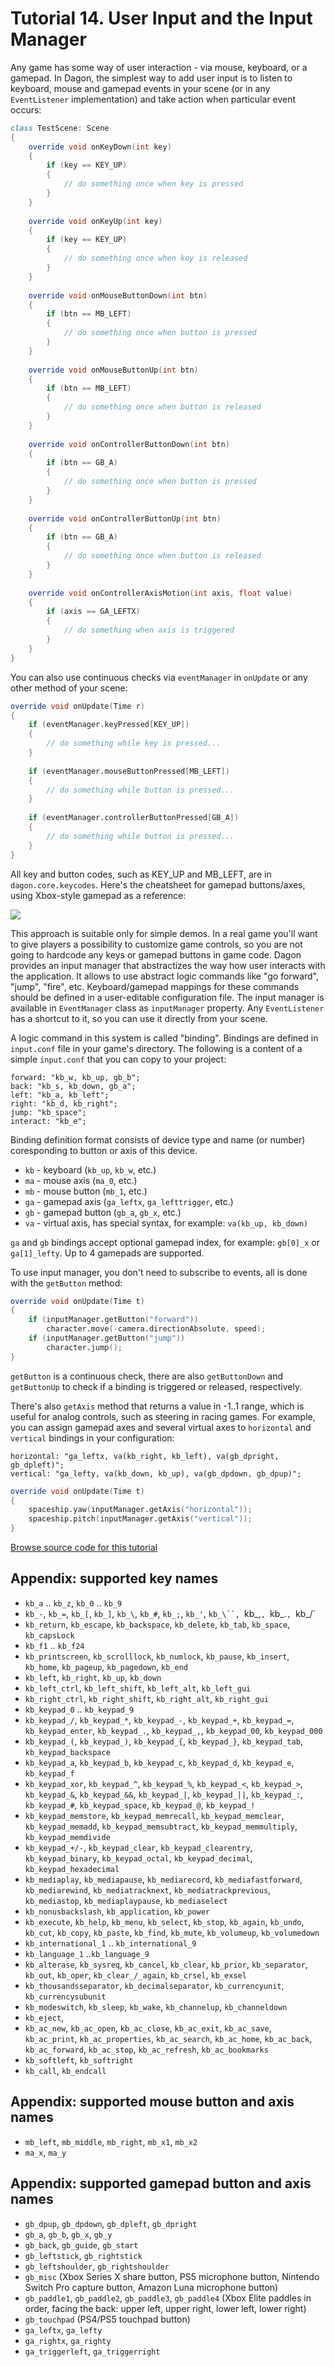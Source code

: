# Tutorial 14. User Input and the Input Manager

Any game has some way of user interaction - via mouse, keyboard, or a gamepad. In Dagon, the simplest way to add user input is to listen to keyboard, mouse and gamepad events in your scene (or in any `EventListener` implementation) and take action when particular event occurs:

```d
class TestScene: Scene
{
    override void onKeyDown(int key)
    {
        if (key == KEY_UP)
        {
            // do something once when key is pressed
        }
    }
    
    override void onKeyUp(int key)
    {
        if (key == KEY_UP)
        {
            // do something once when key is released
        }
    }
    
    override void onMouseButtonDown(int btn)
    {
        if (btn == MB_LEFT)
        {
            // do something once when button is pressed
        }
    }
    
    override void onMouseButtonUp(int btn)
    {
        if (btn == MB_LEFT)
        {
            // do something once when button is released
        }
    }
    
    override void onControllerButtonDown(int btn)
    {
        if (btn == GB_A)
        {
            // do something once when button is pressed
        }
    }
    
    override void onControllerButtonUp(int btn)
    {
        if (btn == GB_A)
        {
            // do something once when button is released
        }
    }
    
    override void onControllerAxisMotion(int axis, float value)
    {
        if (axis == GA_LEFTX)
        {
            // do something when axis is triggered
        }
    }
}
```

You can also use continuous checks via `eventManager` in `onUpdate` or any other method of your scene:

```d
override void onUpdate(Time r)
{
    if (eventManager.keyPressed[KEY_UP])
    {
        // do something while key is pressed...
    }
    
    if (eventManager.mouseButtonPressed[MB_LEFT])
    {
        // do something while button is pressed...
    }
    
    if (eventManager.controllerButtonPressed[GB_A])
    {
        // do something while button is pressed...
    }
}
```

All key and button codes, such as KEY_UP and MB_LEFT, are in `dagon.core.keycodes`. Here's the cheatsheet for gamepad buttons/axes, using Xbox-style gamepad as a reference:

![](https://github.com/gecko0307/dagon/blob/master/doc/tutorials/images/dagon_game_controller_constants.jpg?raw=true)

This approach is suitable only for simple demos. In a real game you'll want to give players a possibility to customize game controls, so you are not going to hardcode any keys or gamepad buttons in game code. Dagon provides an input manager that abstractizes the way how user interacts with the application. It allows to use abstract logic commands like "go forward", "jump", "fire", etc. Keyboard/gamepad mappings for these commands should be defined in a user-editable configuration file. The input manager is available in `EventManager` class as `inputManager` property. Any `EventListener` has a shortcut to it, so you can use it directly from your scene.

A logic command in this system is called "binding". Bindings are defined in `input.conf` file in your game's directory. The following is a content of a simple `input.conf` that you can copy to your project:

```
forward: "kb_w, kb_up, gb_b";
back: "kb_s, kb_down, gb_a";
left: "kb_a, kb_left";
right: "kb_d, kb_right";
jump: "kb_space";
interact: "kb_e";
```

Binding definition format consists of device type and name (or number) coresponding to button or axis of this device.

- `kb` - keyboard (`kb_up`, `kb_w`, etc.)
- `ma` - mouse axis (`ma_0`, etc.)
- `mb` - mouse button (`mb_1`, etc.)
- `ga` - gamepad axis (`ga_leftx`, `ga_lefttrigger`, etc.)
- `gb` - gamepad button (`gb_a`, `gb_x`, etc.)
- `va` - virtual axis, has special syntax, for example: `va(kb_up, kb_down)`

`ga` and `gb` bindings accept optional gamepad index, for example: `gb[0]_x` or `ga[1]_lefty`. Up to 4 gamepads are supported.

To use input manager, you don't need to subscribe to events, all is done with the `getButton` method:

```d
override void onUpdate(Time t)
{
    if (inputManager.getButton("forward"))
        character.move(-camera.directionAbsolute, speed);
    if (inputManager.getButton("jump"))
        character.jump();
}
```

`getButton` is a continuous check, there are also `getButtonDown` and `getButtonUp` to check if a binding is triggered or released, respectively.

There's also `getAxis` method that returns a value in -1..1 range, which is useful for analog controls, such as steering in racing games. For example, you can assign gamepad axes and several virtual axes to `horizontal` and `vertical` bindings in your configuration:

```
horizontal: "ga_leftx, va(kb_right, kb_left), va(gb_dpright, gb_dpleft)";
vertical: "ga_lefty, va(kb_down, kb_up), va(gb_dpdown, gb_dpup)";
```

```d
override void onUpdate(Time t)
{
    spaceship.yaw(inputManager.getAxis("horizontal"));
    spaceship.pitch(inputManager.getAxis("vertical"));
}
```

[Browse source code for this tutorial](https://github.com/gecko0307/dagon-tutorials/tree/master/t14-input-manager)

## Appendix: supported key names
- `kb_a` .. `kb_z`, `kb_0` .. `kb_9`
- `kb_-`, `kb_=`, `kb_[`, `kb_]`, `kb_\`, `kb_#`, `kb_;`, `kb_'`, `kb_\``, `kb_,`, `kb_.`, `kb_/`
- `kb_return`, `kb_escape`, `kb_backspace`, `kb_delete`, `kb_tab`, `kb_space`, `kb_capsLock`
- `kb_f1` .. `kb_f24`
- `kb_printscreen`, `kb_scrolllock`, `kb_numlock`, `kb_pause`, `kb_insert`, `kb_home`, `kb_pageup`, `kb_pagedown`, `kb_end`
- `kb_left`, `kb_right`, `kb_up`, `kb_down`
- `kb_left_ctrl`, `kb_left_shift`, `kb_left_alt`, `kb_left_gui`
- `kb_right_ctrl`, `kb_right_shift`, `kb_right_alt`, `kb_right_gui`
- `kb_keypad_0` .. `kb_keypad_9`
- `kb_keypad_/`, `kb_keypad_*`, `kb_keypad_-`, `kb_keypad_+`, `kb_keypad_=`, `kb_keypad_enter`, `kb_keypad_.`, `kb_keypad_,`, `kb_keypad_00`, `kb_keypad_000`
- `kb_keypad_(`, `kb_keypad_)`, `kb_keypad_{`, `kb_keypad_}`, `kb_keypad_tab`, `kb_keypad_backspace`
- `kb_keypad_a`, `kb_keypad_b`, `kb_keypad_c`, `kb_keypad_d`, `kb_keypad_e`, `kb_keypad_f`
- `kb_keypad_xor`, `kb_keypad_^`, `kb_keypad_%`, `kb_keypad_<`, `kb_keypad_>`, `kb_keypad_&`, `kb_keypad_&&`, `kb_keypad_|`, `kb_keypad_||`, `kb_keypad_:`, `kb_keypad_#`, `kb_keypad_space`, `kb_keypad_@`, `kb_keypad_!`
- `kb_keypad_memstore`, `kb_keypad_memrecall`, `kb_keypad_memclear`, `kb_keypad_memadd`, `kb_keypad_memsubtract`, `kb_keypad_memmultiply`, `kb_keypad_memdivide`
- `kb_keypad_+/-`, `kb_keypad_clear`, `kb_keypad_clearentry`, `kb_keypad_binary`, `kb_keypad_octal`, `kb_keypad_decimal`, `kb_keypad_hexadecimal`
- `kb_mediaplay`, `kb_mediapause`, `kb_mediarecord`, `kb_mediafastforward`, `kb_mediarewind`, `kb_mediatracknext`, `kb_mediatrackprevious`, `kb_mediastop`, `kb_mediaplaypause`, `kb_mediaselect`
- `kb_nonusbackslash`, `kb_application`, `kb_power`
- `kb_execute`, `kb_help`, `kb_menu`, `kb_select`, `kb_stop`, `kb_again`, `kb_undo`, `kb_cut`, `kb_copy`, `kb_paste`, `kb_find`, `kb_mute`, `kb_volumeup`, `kb_volumedown`
- `kb_international_1` .. `kb_international_9`
- `kb_language_1` ..`kb_language_9`
- `kb_alterase`, `kb_sysreq`, `kb_cancel`, `kb_clear`, `kb_prior`, `kb_separator`, `kb_out`, `kb_oper`, `kb_clear_/_again`, `kb_crsel`, `kb_exsel`
- `kb_thousandsseparator`, `kb_decimalseparator`, `kb_currencyunit`, `kb_currencysubunit`
- `kb_modeswitch`, `kb_sleep`, `kb_wake`, `kb_channelup`, `kb_channeldown`
- `kb_eject`, 
- `kb_ac_new`, `kb_ac_open`, `kb_ac_close`, `kb_ac_exit`, `kb_ac_save`, `kb_ac_print`, `kb_ac_properties`, `kb_ac_search`, `kb_ac_home`, `kb_ac_back`, `kb_ac_forward`, `kb_ac_stop`, `kb_ac_refresh`, `kb_ac_bookmarks`
- `kb_softleft`, `kb_softright`
- `kb_call`, `kb_endcall`

## Appendix: supported mouse button and axis names
- `mb_left`, `mb_middle`, `mb_right`, `mb_x1`, `mb_x2`
- `ma_x`, `ma_y`

## Appendix: supported gamepad button and axis names
- `gb_dpup`, `gb_dpdown`, `gb_dpleft`, `gb_dpright`
- `gb_a`, `gb_b`, `gb_x`, `gb_y`
- `gb_back`, `gb_guide`, `gb_start`
- `gb_leftstick`, `gb_rightstick`
- `gb_leftshoulder`, `gb_rightshoulder`
- `gb_misc` (Xbox Series X share button, PS5 microphone button, Nintendo Switch Pro capture button, Amazon Luna microphone button)
- `gb_paddle1`, `gb_paddle2`, `gb_paddle3`, `gb_paddle4` (Xbox Elite paddles in order, facing the back: upper left, upper right, lower left, lower right)
- `gb_touchpad` (PS4/PS5 touchpad button)
- `ga_leftx`, `ga_lefty`
- `ga_rightx`, `ga_righty`
- `ga_triggerleft`, `ga_triggerright`
